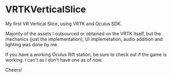 # VRTKVerticalSlice
My first VR Vertical Slice, using VRTK and Oculus SDK. 

Majority of the assets I outsourced or obtained on the VRTK itself, but the mechanics (just the implementation), UI implemetation, audio addition and lighting was done by me.

If you have a working Oculus Rift station, be sure to check out if the game is working. I can't as I don't have one as of now.

Cheers!
